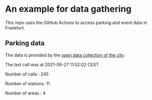# An example for data gathering

This repo uses the GitHub Actions to access parking and event data in Frankfurt.

## Parking data
The data is provided by the [open data collection of the city](https://www.offenedaten.frankfurt.de/).

The last call was at 2021-06-27 11:52:02 CEST

Number of calls   : 245

Number of stations:  11

Number of areas   :   4

